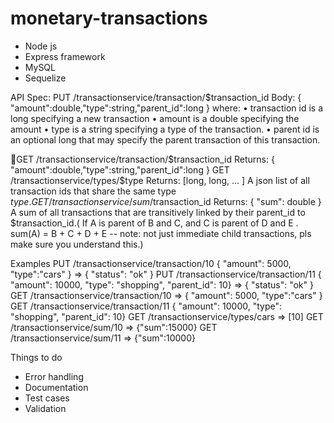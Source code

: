 # monetary-transactions
- Node js 
- Express framework
- MySQL
- Sequelize


API Spec:
PUT /transactionservice/transaction/$transaction_id Body:
{ "amount":double,"type":string,"parent_id":long } where:
• transaction id is a long specifying a new transaction
• amount is a double specifying the amount
• type is a string specifying a type of the transaction.
• parent id is an optional long that may specify the parent transaction of this transaction.

GET /transactionservice/transaction/$transaction_id Returns: { "amount":double,"type":string,"parent_id":long }
GET /transactionservice/types/$type Returns: [long, long, ... ] A json list of all transaction ids that share the same type $type.
GET /transactionservice/sum/$transaction_id Returns: { "sum": double } A sum of all transactions that are transitively linked by their parent_id to $transaction_id.( If A is parent of B and C,  and C is parent of D and E . sum(A) = B + C + D + 
E -- note: not just immediate child transactions, pls make sure you understand this.)

Examples
PUT /transactionservice/transaction/10 { "amount": 5000, "type":"cars" } => { "status": "ok" }
PUT /transactionservice/transaction/11 { "amount": 10000, "type": "shopping", "parent_id": 10} => { "status": "ok" }
GET /transactionservice/transaction/10 => { "amount": 5000, "type":"cars" }
GET /transactionservice/transaction/11 { "amount": 10000, "type": "shopping", "parent_id": 10}
GET /transactionservice/types/cars => [10]
GET /transactionservice/sum/10 => {"sum":15000} 
GET /transactionservice/sum/11 => {"sum":10000}


Things to do
- Error handling
- Documentation
- Test cases
- Validation